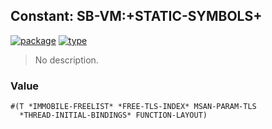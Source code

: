 ## Constant: SB-VM:+STATIC-SYMBOLS+
[![package](https://img.shields.io/badge/Package-SB--VM-5f9ea0.svg?style=social&colorA=999999)](../) [![type](https://img.shields.io/badge/Type-Constant-5f9ea0.svg?style=social&colorA=999999)](../#constant) 

> No description.

### Value
```
#(T *IMMOBILE-FREELIST* *FREE-TLS-INDEX* MSAN-PARAM-TLS
  *THREAD-INITIAL-BINDINGS* FUNCTION-LAYOUT)
```
